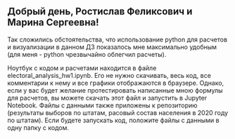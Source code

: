 ## Добрый день, Ростислав Феликсович и Марина Сергеевна!

Так сложились обстоятельства, что использование python для расчетов и визуализации в данном ДЗ показалось мне максимально удобным (для меня - python чрезвычайно облегчил расчеты).


Ноутбук с кодом и расчетами находится в файле electoral_analysis_hw1.ipynb.
Его не нужно скачивать, весь код, все комментарии к нему и все графики отображаются в браузере.
Однако, если у вас будет желание протестировать написанные мною формулы для расчетов, вы можете скачать этот файл и запустить в Jupyter Notebook.
Файлы с данными также приложены к репозиторию (результаты выборов по штатам, расовый состав населения в 2020 году по штатам).
Если будете запускать код, положите файлы с данными в одну папку с кодом.
